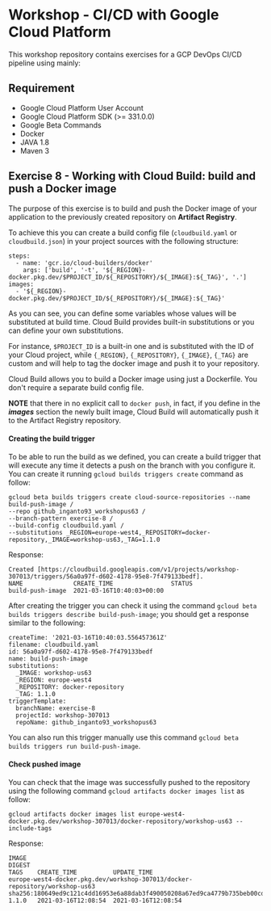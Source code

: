 
# Workshop - CI/CD with Google Cloud Platform

This workshop repository contains exercises for a GCP DevOps CI/CD pipeline using mainly:


## Requirement

*	Google Cloud Platform User Account
*	Google Cloud Platform SDK (>= 331.0.0)
*	Google Beta Commands
*	Docker
*	JAVA 1.8
*	Maven 3

## Exercise 8 - Working with Cloud Build: build and push a Docker image
The purpose of this exercise is to build and push the Docker image of your application to the previously created repository on **Artifact Registry**.

To achieve this you can create a build config file (`cloudbuild.yaml` or `cloudbuild.json`) in your project sources with the following structure:

	steps:
	  - name: 'gcr.io/cloud-builders/docker'
		args: ['build', '-t', '${_REGION}-docker.pkg.dev/$PROJECT_ID/${_REPOSITORY}/${_IMAGE}:${_TAG}', '.']
	images:
	  - '${_REGION}-docker.pkg.dev/$PROJECT_ID/${_REPOSITORY}/${_IMAGE}:${_TAG}'

As you can see, you can define some variables whose values will be substituted at build time. Cloud Build provides built-in substitutions or you can define your own substitutions.

For instance, `$PROJECT_ID` is a built-in one and is substituted with the ID of your Cloud project, while `{_REGION}`, `{_REPOSITORY}`, `{_IMAGE}`, `{_TAG}` are custom and will help to tag the docker image and push it to your repository.

Cloud Build allows you to build a Docker image using just a Dockerfile. You don't require a separate build config file.

**NOTE** that there in no explicit call to `docker push`, in fact, if you define in the _**images**_ section the newly built image, Cloud Build will automatically push it to the Artifact Registry repository.

#### Creating the build trigger
To be able to run the build as we defined, you can create a build trigger that will execute any time it detects a push on the branch with you configure it. You can create it running `gcloud builds triggers create` command as follow:

	gcloud beta builds triggers create cloud-source-repositories --name build-push-image /
	--repo github_inganto93_workshopus63 /
	--branch-pattern exercise-8 /
	--build-config cloudbuild.yaml /
	--substitutions _REGION=europe-west4,_REPOSITORY=docker-repository,_IMAGE=workshop-us63,_TAG=1.1.0
	
Response:

	Created [https://cloudbuild.googleapis.com/v1/projects/workshop-307013/triggers/56a0a97f-d602-4178-95e8-7f479133bedf].
	NAME              CREATE_TIME                STATUS
	build-push-image  2021-03-16T10:40:03+00:00
	
After creating the trigger you can check it using the command `gcloud beta builds triggers describe build-push-image`; you should get a response similar to the following:

	createTime: '2021-03-16T10:40:03.556457361Z'
	filename: cloudbuild.yaml
	id: 56a0a97f-d602-4178-95e8-7f479133bedf
	name: build-push-image
	substitutions:
	  _IMAGE: workshop-us63
	  _REGION: europe-west4
	  _REPOSITORY: docker-repository
	  _TAG: 1.1.0
	triggerTemplate:
	  branchName: exercise-8
	  projectId: workshop-307013
	  repoName: github_inganto93_workshopus63

You can also run this trigger manually use this command `gcloud beta builds triggers run build-push-image`.

#### Check pushed image
You can check that the image was successfully pushed to the repository using the following command `gcloud artifacts docker images list` as follow:

	gcloud artifacts docker images list europe-west4-docker.pkg.dev/workshop-307013/docker-repository/workshop-us63 --include-tags

Response:

	IMAGE                                                                        DIGEST                                                                   TAGS    CREATE_TIME          UPDATE_TIME
	europe-west4-docker.pkg.dev/workshop-307013/docker-repository/workshop-us63  sha256:180649ed9c121c4dd16953e6a88dab3f490050208a67ed9ca4779b735beb00cd  1.1.0   2021-03-16T12:08:54  2021-03-16T12:08:54
